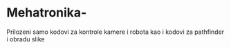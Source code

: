 # Mehatronika-
Prilozeni samo kodovi za kontrole kamere i robota kao i kodovi za pathfinder i obradu slike
